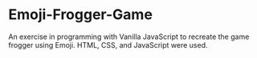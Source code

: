 # Emoji-Frogger-Game
An exercise in programming with Vanilla JavaScript to recreate the game frogger using Emoji.
HTML, CSS, and JavaScript were used.
